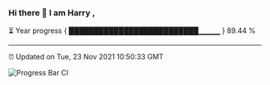 ### Hi there 👋 I am Harry , 

⏳ Year progress { ██████████████████████████▁▁▁▁ } 89.44 %

---

⏰ Updated on Tue, 23 Nov 2021 10:50:33 GMT

![Progress Bar CI](https://github.com/duykhang68/duykhang68/workflows/Progress%20Bar%20CI/badge.svg)
